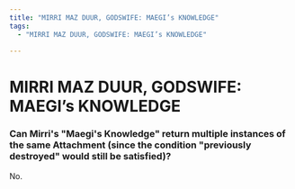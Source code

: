 ```yaml
---
title: "MIRRI MAZ DUUR, GODSWIFE: MAEGI’s KNOWLEDGE"
tags:
  - "MIRRI MAZ DUUR, GODSWIFE: MAEGI’s KNOWLEDGE"

---
```


# MIRRI MAZ DUUR, GODSWIFE: MAEGI’s KNOWLEDGE

### Can Mirri's "Maegi's Knowledge" return multiple instances of the same Attachment (since the condition "previously destroyed" would still be satisfied)?

No.
